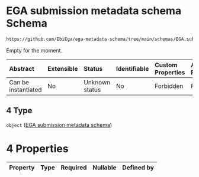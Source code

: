 # EGA submission metadata schema Schema

```txt
https://github.com/EbiEga/ega-metadata-schema/tree/main/schemas/EGA.submission.json#/properties/object_array/items/anyOf/4
```

Empty for the moment.

| Abstract            | Extensible | Status         | Identifiable | Custom Properties | Additional Properties | Access Restrictions | Defined In                                                                |
| :------------------ | :--------- | :------------- | :----------- | :---------------- | :-------------------- | :------------------ | :------------------------------------------------------------------------ |
| Can be instantiated | No         | Unknown status | No           | Forbidden         | Forbidden             | none                | [EGA.object-set.json*](../out/EGA.object-set.json "open original schema") |

## 4 Type

`object` ([EGA submission metadata schema](ega-8-properties-array-containing-metadata-objects-schemas-being-conditionally-applied-based-on-value-of-object_type-from-schema_descriptor-in-each-object-anyof-ega-submission-metadata-schema.md))

# 4 Properties

| Property | Type | Required | Nullable | Defined by |
| :------- | :--- | :------- | :------- | :--------- |
